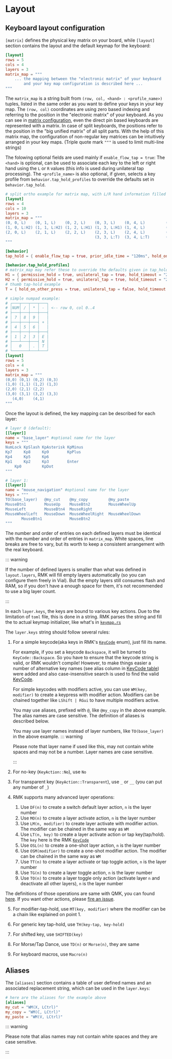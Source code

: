 # Layout

## Keyboard layout configuration

`[matrix]` defines the physical key matrix on your board, while `[layout]` section contains the layout and the default keymap for the keyboard:

```toml
[layout]
rows = 5
cols = 4
layers = 3
matrix_map = """
    ... the mapping between the "electronic matrix" of your keyboard
        and your key map configuration is described here ...
"""
```

The `matrix_map` is a string built from `(row, col, <hand> : <profile_name>)` tuples, listed in the same order as you want to define your keys in your key map. The `(row, col)` coordinates are using zero based indexing and referring to the position in the "electronic matrix" of your keyboard. As you can see in [matrix configuration](keyboard_matrix.md), even the direct pin based keyboards are represented with a matrix. In case of split keyboards, the positions refer to the position in the "big unified matrix" of all split parts. 
With the help of this matrix map, the configuration of non-regular key matrices can be intuitively arranged in your key maps. (Triple quote mark `"""` is used to limit multi-line strings)

The folowing optional fields are used mainly if `enable_flow_tap = true`:
The `<hand>` is optional, can be used to associate each key to the left or right hand using the `L` or `R` values (this info is used during unilateral tap processing).
The `<profile_name>` is also optional, if given, selects a key profile from `behavior.tap_hold_profiles` to override the defaults set in `behavior.tap_hold`.

```toml
# split ortho example for matrix map, with L/R hand information filled and home row, thumb keys have profile names:
[layout]
rows = 4
cols = 10
layers = 3
matrix_map = """
(0, 0, L)    (0, 1, L)    (0, 2, L)    (0, 3, L)    (0, 4, L)         (0, 5, R)   (0, 6, R)    (0, 7, R)    (0, 8, R)    (0, 9, R)   
(1, 0, L:H2) (1, 1, L:H2) (1, 2, L:H1) (1, 3, L:H1) (1, 4, L)         (1, 5, R)   (1, 6, R:H1) (1, 7, R:H1) (1, 8, R:H2) (1, 9, R:H2)
(2, 0, L)    (2, 1, L)    (2, 2, L)    (2, 3, L)    (2, 4, L)         (2, 5, R)   (2, 6, R)    (2, 7, R)    (2, 8, R)    (2, 9, R)   
                                       (3, 3, L:T)  (3, 4, L:T)       (3, 5, R:T) (3, 6, R:T) 
"""

[behavior]
tap_hold = { enable_flow_tap = true, prior_idle_time = "120ms", hold_on_other_press = true, hold_timeout = "250ms", gap_timeout = "250ms" }

[behavior.tap_hold_profiles]
# matrix_map may refer these to override the defaults given in tap_hold for some key positions - this example is a home row mod
H1 = { permissive_hold = true, unilateral_tap = true, hold_timeout = "200ms", gap_timeout = "200ms" }
H2 = { permissive_hold = true, unilateral_tap = true, hold_timeout = "250ms", gap_timeout = "250ms" }
# thumb tap-hold example
T = { hold_on_other_press = true, unilateral_tap = false, hold_timeout = "250ms", gap_timeout = "250ms" }
```

```toml
# simple numpad example:
# ┌───┬───┬───┬───┐
# │NUM│ / │ * │ - │ <-- row 0, col 0..4
# ├───┼───┼───┼───┤
# │ 7 │ 8 │ 9 │   │
# ├───┼───┼───┤ + │
# │ 4 │ 5 │ 6 │   │
# ├───┼───┼───┼───┤
# │ 1 │ 2 │ 3 │ E │
# ├───┴───┼───┤ N │
# │   0   │ . │ T │
# └───────┴───┴───┘
[layout]
rows = 5
cols = 4
layers = 3
matrix_map = """
(0,0) (0,1) (0,2) (0,3)
(1,0) (1,1) (1,2) (1,3)
(2,0) (2,1) (2,2)
(3,0) (3,1) (3,2) (3,3)
   (4,0)    (4,1)
"""
```

Once the layout is defined, the key mapping can be described for each layer:

```toml
# layer 0 (default):
[[layer]]
name = "base_layer" #optional name for the layer
keys = """
NumLock KpSlash KpAsterisk KpMinus
Kp7     Kp8     Kp9        KpPlus
Kp4     Kp5     Kp6
Kp1     Kp2     Kp3        Enter
    Kp0         KpDot
"""

# layer 1:
[[layer]]
name = "mouse_navigation" #optional name for the layer
keys = """
TO(base_layer)   @my_cut    @my_copy         @my_paste
MouseBtn1        MouseUp    MouseBtn2        MouseWheelUp
MouseLeft        MouseBtn4  MouseRight
MouseWheelLeft   MouseDown  MouseWheelRight  MouseWheelDown
       MouseBtn1            MouseBtn2
"""
```

The number and order of entries on each defined layers must be identical with the number and order of entries in `matrix_map`. White spaces, line breaks are free to vary, but its worth to keep a consistent arrangement with the real keyboard.

::: warning

If the number of defined layers is smaller than what was defined in `layout.layers`, RMK will fill empty layers automatically (so you can configure them freely in Vial). But the empty layers still consumes flash and RAM, so if you don't have a enough space for them, it's not recommended to use a big layer count.

:::

In each `layer.keys`, the keys are bound to various key actions. Due to the limitation of `toml` file, this is done in a string. RMK parses the string and fill the to actual keymap initializer, like what's in [`keymap.rs`](https://github.com/HaoboGu/rmk/tree/main/examples/use_rust/rp2040/src/keymap.rs)

The `layer.keys` string should follow several rules:

1. For a simple keycode(aka keys in RMK's [`KeyCode`](https://docs.rs/rmk/latest/rmk/keycode/enum.KeyCode.html) enum), just fill its name.

   For example, if you set a keycode `Backspace`, it will be turned to `KeyCode::Backspace`. So you have to ensure that the keycode string is valid, or RMK wouldn't compile! However, to make things easier a number of alternative key names (see alias column in [KeyCode table](../keymap/keycodes)) were added and also case-insensitive search is used to find the valid [KeyCode](https://docs.rs/rmk/latest/rmk/keycode/enum.KeyCode.html).

   For simple keycodes with modifiers active, you can use `WM(key, modifier)` to create a keypress with modifier action. Modifiers can be chained together like `LShift | RGui` to have multiple modifiers active.

   You may use aliases, prefixed with `@`, like `@my_copy` in the above example. The alias names are case sensitive. The definition of aliases is described below.

   You may use layer names instead of layer numbers, like `TO(base_layer)` in the above example.
   ::: warning 

   Please note that layer name if used like this, may not contain white spaces and may not be a number. Layer names are case sensitive.
   
   :::

2. For no-key (`KeyAction::No`), use `No`

3. For transparent key (`KeyAction::Transparent`), use `_` or `__` (you can put any number of `_`)

4. RMK supports many advanced layer operations:
   1. Use `DF(n)` to create a switch default layer action, `n` is the layer number
   2. Use `MO(n)` to create a layer activate action, `n` is the layer number
   3. Use `LM(n, modifier)` to create layer activate with modifier action. The modifier can be chained in the same way as `WM`
   4. Use `LT(n, key)` to create a layer activate action or tap key(tap/hold). The `key` here is the RMK [`KeyCode`](https://docs.rs/rmk/latest/rmk/keycode/enum.KeyCode.html)
   5. Use `OSL(n)` to create a one-shot layer action, `n` is the layer number
   6. Use `OSM(modifier)` to create a one-shot modifier action. The modifier can be chained in the same way as `WM`
   7. Use `TT(n)` to create a layer activate or tap toggle action, `n` is the layer number
   8. Use `TG(n)` to create a layer toggle action, `n` is the layer number
   9. Use `TO(n)` to create a layer toggle only action (activate layer `n` and deactivate all other layers), `n` is the layer number

The definitions of those operations are same with QMK, you can found [here](https://docs.qmk.fm/#/feature_layers). If you want other actions, please [fire an issue](https://github.com/HaoboGu/rmk/issues/new).

5. For modifier-tap-hold, use `MT(key, modifier)` where the modifier can be a chain like explained on point 1. 
<!-- If you're using home-row mod(HRM), you can also use `HRM(key, modifier)` to create a modifier-tap-hold whose configuration is optimized for home-row mod. -->

6. For generic key tap-hold, use `TH(key-tap, key-hold)`

7. For shifted key, use `SHIFTED(key)`

8. For Morse/Tap Dance, use `TD(n)` or `Morse(n)`, they are same

9.  For keyboard macros, use `Macro(n)`

## Aliases

The `[aliases]` section contains a table of user defined names and an associated replacement string, which can be used in the `layer.keys`:

```toml
# here are the aliases for the example above
[aliases]
my_cut = "WM(X, LCtrl)"
my_copy = "WM(C, LCtrl)"
my_paste = "WM(V, LCtrl)"
```

::: warning

Please note that alias names may not contain white spaces and they are case sensitive.

:::
